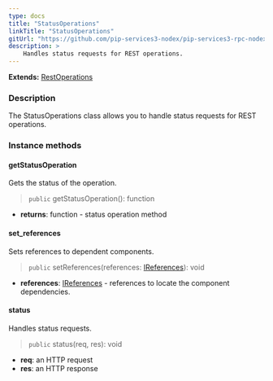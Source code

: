 ```yaml
---
type: docs
title: "StatusOperations"
linkTitle: "StatusOperations"
gitUrl: "https://github.com/pip-services3-nodex/pip-services3-rpc-nodex"
description: >
    Handles status requests for REST operations.
---
```


**Extends:** [RestOperations](../rest_operations)

### Description

The StatusOperations class allows you to handle status requests for REST operations.  

### Instance methods

#### getStatusOperation
Gets the status of the operation.

> `public` getStatusOperation(): function

- **returns**: function - status operation method


#### set_references
Sets references to dependent components.

> `public` setReferences(references: [IReferences](../../../commons/refer/ireferences)): void

- **references**: [IReferences](../../../commons/refer/ireferences) - references to locate the component dependencies.


#### status
Handles status requests.

> `public` status(req, res): void
- **req**: an HTTP request
- **res**: an HTTP response
